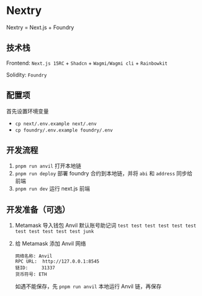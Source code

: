 # Nextry 

Nextry = Next.js + Foundry

## 技术栈

Frontend: `Next.js 15RC` + `Shadcn` + `Wagmi/Wagmi cli` + `Rainbowkit` 

Solidity: `Foundry`

## 配置项

首先设置环境变量

- `cp next/.env.example next/.env`
- `cp foundry/.env.example foundry/.env`

## 开发流程

1. `pnpm run anvil` 打开本地链
2. `pnpm run deploy` 部署 foundry 合约到本地链，并将 `abi` 和 `address` 同步给前端
3. `pnpm run dev` 运行 next.js 前端

## 开发准备（可选）

1. Metamask 导入钱包 Anvil 默认账号助记词 `test test test test test test test test test test test junk`

2. 给 Metamask 添加 Anvil 网络

    ```
    网络名称: Anvil
    RPC URL:  http://127.0.0.1:8545
    链ID:     31337
    货币符号: ETH
    ```

    如遇不能保存，先 `pnpm run anvil` 本地运行 Anvil 链，再保存



